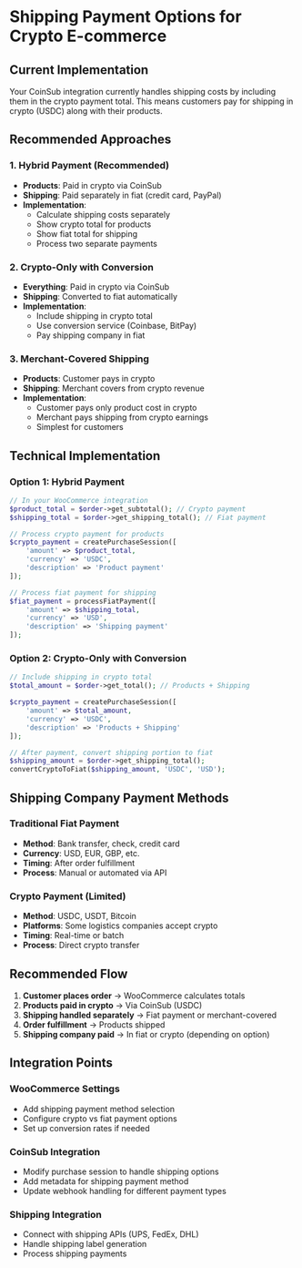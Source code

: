 # Shipping Payment Options for Crypto E-commerce

## Current Implementation
Your CoinSub integration currently handles shipping costs by including them in the crypto payment total. This means customers pay for shipping in crypto (USDC) along with their products.

## Recommended Approaches

### 1. **Hybrid Payment (Recommended)**
- **Products**: Paid in crypto via CoinSub
- **Shipping**: Paid separately in fiat (credit card, PayPal)
- **Implementation**: 
  - Calculate shipping costs separately
  - Show crypto total for products
  - Show fiat total for shipping
  - Process two separate payments

### 2. **Crypto-Only with Conversion**
- **Everything**: Paid in crypto via CoinSub
- **Shipping**: Converted to fiat automatically
- **Implementation**:
  - Include shipping in crypto total
  - Use conversion service (Coinbase, BitPay)
  - Pay shipping company in fiat

### 3. **Merchant-Covered Shipping**
- **Products**: Customer pays in crypto
- **Shipping**: Merchant covers from crypto revenue
- **Implementation**:
  - Customer pays only product cost in crypto
  - Merchant pays shipping from crypto earnings
  - Simplest for customers

## Technical Implementation

### Option 1: Hybrid Payment
```php
// In your WooCommerce integration
$product_total = $order->get_subtotal(); // Crypto payment
$shipping_total = $order->get_shipping_total(); // Fiat payment

// Process crypto payment for products
$crypto_payment = createPurchaseSession([
    'amount' => $product_total,
    'currency' => 'USDC',
    'description' => 'Product payment'
]);

// Process fiat payment for shipping
$fiat_payment = processFiatPayment([
    'amount' => $shipping_total,
    'currency' => 'USD',
    'description' => 'Shipping payment'
]);
```

### Option 2: Crypto-Only with Conversion
```php
// Include shipping in crypto total
$total_amount = $order->get_total(); // Products + Shipping

$crypto_payment = createPurchaseSession([
    'amount' => $total_amount,
    'currency' => 'USDC',
    'description' => 'Products + Shipping'
]);

// After payment, convert shipping portion to fiat
$shipping_amount = $order->get_shipping_total();
convertCryptoToFiat($shipping_amount, 'USDC', 'USD');
```

## Shipping Company Payment Methods

### Traditional Fiat Payment
- **Method**: Bank transfer, check, credit card
- **Currency**: USD, EUR, GBP, etc.
- **Timing**: After order fulfillment
- **Process**: Manual or automated via API

### Crypto Payment (Limited)
- **Method**: USDC, USDT, Bitcoin
- **Platforms**: Some logistics companies accept crypto
- **Timing**: Real-time or batch
- **Process**: Direct crypto transfer

## Recommended Flow

1. **Customer places order** → WooCommerce calculates totals
2. **Products paid in crypto** → Via CoinSub (USDC)
3. **Shipping handled separately** → Fiat payment or merchant-covered
4. **Order fulfillment** → Products shipped
5. **Shipping company paid** → In fiat or crypto (depending on option)

## Integration Points

### WooCommerce Settings
- Add shipping payment method selection
- Configure crypto vs fiat payment options
- Set up conversion rates if needed

### CoinSub Integration
- Modify purchase session to handle shipping options
- Add metadata for shipping payment method
- Update webhook handling for different payment types

### Shipping Integration
- Connect with shipping APIs (UPS, FedEx, DHL)
- Handle shipping label generation
- Process shipping payments
